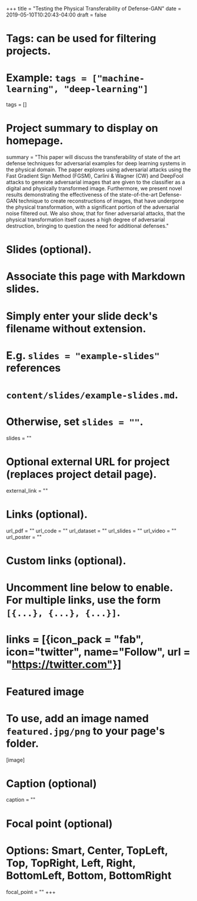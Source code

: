 +++
title = "Testing the Physical Transferability of Defense-GAN"
date = 2019-05-10T10:20:43-04:00
draft = false

# Tags: can be used for filtering projects.
# Example: `tags = ["machine-learning", "deep-learning"]`
tags = []

# Project summary to display on homepage.
summary = "This paper will discuss the transferability of state of the art defense techniques for adversarial examples for deep learning systems in the physical domain. The paper explores using adversarial attacks using the Fast Gradient Sign Method (FGSM), Carlini \& Wagner (CW) and DeepFool attacks to generate adversarial images that are given to the classifier as a digital and physically transformed image. Furthermore, we present novel results demonstrating the effectiveness of the state-of-the-art Defense-GAN technique to create reconstructions of images, that have undergone the physical transformation, with a significant portion of the adversarial noise filtered out. We also show, that for finer adversarial attacks, that the physical transformation itself causes a high degree of adversarial destruction, bringing to question the need for additional defenses."

# Slides (optional).
#   Associate this page with Markdown slides.
#   Simply enter your slide deck's filename without extension.
#   E.g. `slides = "example-slides"` references 
#   `content/slides/example-slides.md`.
#   Otherwise, set `slides = ""`.
slides = ""

# Optional external URL for project (replaces project detail page).
external_link = ""

# Links (optional).
url_pdf = ""
url_code = ""
url_dataset = ""
url_slides = ""
url_video = ""
url_poster = ""

# Custom links (optional).
#   Uncomment line below to enable. For multiple links, use the form `[{...}, {...}, {...}]`.
# links = [{icon_pack = "fab", icon="twitter", name="Follow", url = "https://twitter.com"}]

# Featured image
# To use, add an image named `featured.jpg/png` to your page's folder. 
[image]
  # Caption (optional)
  caption = ""

  # Focal point (optional)
  # Options: Smart, Center, TopLeft, Top, TopRight, Left, Right, BottomLeft, Bottom, BottomRight
  focal_point = ""
+++
